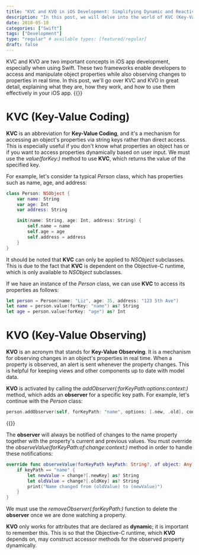 ```yaml
---
title: "KVC and KVO in iOS Development: Simplifying Dynamic and Reactive Code"
description: "In this post, we will delve into the world of KVC (Key-Value Coding) and KVO (Key-Value Observing) in iOS development, two powerful technologies that allow you to dynamically access and modify the properties of objects. By the end of this post, you will have a solid understanding of how to use KVC and KVO to simplify your code and make your iOS apps more dynamic and reactive."
date: 2018-05-18
categories: ["Swift"]
tags: ["Development"]
type: "regular" # available types: [featured/regular]
draft: false
---
```


KVC and KVO are two important concepts in iOS app development, especially when using Swift. These two frameworks enable developers to access and manipulate object properties while also observing changes to properties in real time. In this post, we'll go over KVC and KVO in great detail, explaining what they are, how they work, and how to use them effectively in your iOS app.
{{<ads1>}}

# KVC (Key-Value Coding)

**KVC** is an abbreviation for **Key-Value Coding**, and it's a mechanism for accessing an object's properties via string keys rather than direct access. This is especially useful if you don't know what properties an object has or if you want to access properties dynamically based on user input. We must use the *value(forKey:)* method to use **KVC**, which returns the value of the specified key.

For example, let's consider ta typical *Person* class, which has properties such as name, age, and address:

```swift
class Person: NSObject {
    var name: String
    var age: Int
    var address: String

    init(name: String, age: Int, address: String) {
        self.name = name
        self.age = age
        self.address = address
    }
}
```

It should be noted that **KVC** can only be applied to *NSObject* subclasses. This is due to the fact that **KVC** is dependent on the Objective-C runtime, which is only available to *NSObject* subclasses.

If we have an instance of the *Person* class, we can use **KVC** to access its properties as follows:

```swift
let person = Person(name: "Liz", age: 35, address: "123 5th Ave")
let name = person.value(forKey: "name") as? String
let age = person.value(forKey: "age") as? Int
```

# KVO (Key-Value Observing)

**KVO** is an acronym that stands for **Key-Value Observing**. It is a mechanism for observing changes in an object's properties in real time. When a property is observed, an alert is sent whenever the property changes. This is helpful for keeping views and other components up to date with model data.

**KVO** is activated by calling the *addObserver(:forKeyPath:options:context:)* method, which adds an **observer** for a specific key path. For example, let's continue with the *Person* class:

```swift
person.addObserver(self, forKeyPath: "name", options: [.new, .old], context: nil)
```
{{<ads2>}}

The **observer** will always be notified of changes to the name property together with the property's current and previous values. You must override the *observeValue(forKeyPath:of:change:context:)* method in order to handle these notifications:

```swift
override func observeValue(forKeyPath keyPath: String?, of object: Any?, change: [NSKeyValueChangeKey : Any]?, context: UnsafeMutableRawPointer?) {
    if keyPath == "name" {
        let newValue = change?[.newKey] as? String
        let oldValue = change?[.oldKey] as? String
        print("Name changed from (oldValue) to (newValue)")
    }
}
```
We must use the *removeObserver(:forKeyPath:)* function to delete the **observer** once we are done watching a property.

**KVO** only works for attributes that are declared as **dynamic**; it is important to remember this. This is so that the Objective-C runtime, which **KVO** depends on, may construct accessor methods for the observed property dynamically.